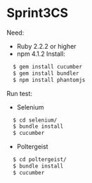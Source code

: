 # Sprint3CS

Need:
  - Ruby 2.2.2 or higher
  - npm 4.1.2 
Install:

```bash
  $ gem install cucumber
  $ gem install bundler
  $ npm install phantomjs
```

Run test:
 - Selenium
  ```bash
    $ cd selenium/
    $ bundle install
    $ cucumber 
  ```
 - Poltergeist
  ```bash
    $ cd poltergeist/
    $ bundle install
    $ cucumber 
  ```
